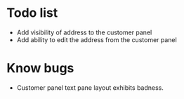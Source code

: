 # Todo list #

* Add visibility of address to the customer panel
* Add ability to edit the address from the customer panel

# Know bugs #

* Customer panel text pane layout exhibits badness.

